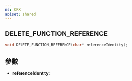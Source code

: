 ```yaml
---
ns: CFX
apiset: shared
---
```

## DELETE_FUNCTION_REFERENCE

```c
void DELETE_FUNCTION_REFERENCE(char* referenceIdentity);
```


## 參數
* **referenceIdentity**: 

